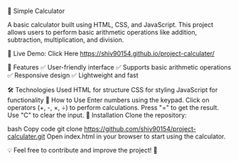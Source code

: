 🧮 Simple Calculator

A basic calculator built using HTML, CSS, and JavaScript. This project allows users to perform basic arithmetic operations like addition, subtraction, multiplication, and division.

🔗 Live Demo: Click Here 
https://shiv90154.github.io/project-calculater/

🚀 Features
✅ User-friendly interface
✅ Supports basic arithmetic operations
✅ Responsive design
✅ Lightweight and fast

🛠️ Technologies Used
HTML for structure
CSS for styling
JavaScript for functionality
📌 How to Use
Enter numbers using the keypad.
Click on operators (+, -, ×, ÷) to perform calculations.
Press "=" to get the result.
Use "C" to clear the input.
📂 Installation
Clone the repository:

bash
Copy code
git clone https://github.com/shiv90154/project-calculater.git
Open index.html in your browser to start using the calculator.

💡 Feel free to contribute and improve the project! 🚀

